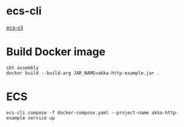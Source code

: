 # ecs-cli

[ecs-cli](http://docs.aws.amazon.com/AmazonECS/latest/developerguide/ECS_CLI.html)

# Build Docker image

```
sbt assembly
docker build --build-arg JAR_NAME=akka-http-example.jar .
```
# ECS

```
ecs-cli compose -f docker-compose.yaml --project-name akka-http-example service up
```
